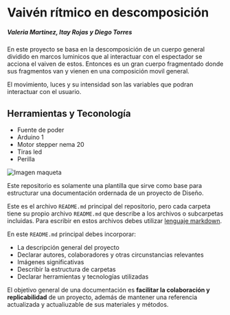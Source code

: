 # Vaivén rítmico en descomposición
##### Valeria Martinez, Itay Rojas y Diego Torres

En este proyecto se basa en la descomposición de un cuerpo general dividido en marcos luminicos que al interactuar con el espectador se acciona el vaiven de estos. Entonces es un gran cuerpo fragmentado donde sus fragmentos van y vienen en una composición movil general.

El movimiento, luces y su intensidad son las variables que podran interactuar con el usuario.

## Herramientas y Teconología
- Fuente de poder
- Arduino 1
- Motor stepper nema 20
- Tiras led
- Perilla


![Imagen maqueta](https://wiki.ead.pucv.cl/images/9/9c/M3dixentrega3DiVaI_%283%29.jpeg)

Este repositorio es solamente una plantilla que sirve como base para estructurar una documentación ordernada de un proyecto de Diseño. 

Este es el archivo `README.md` principal del repositorio, pero cada carpeta tiene su propio archivo `README.md` que describe a los archivos o subcarpetas incluidas. Para escribir en estos archivos debes utilizar [lenguaje markdown](https://docs.github.com/es/get-started/writing-on-github/getting-started-with-writing-and-formatting-on-github/basic-writing-and-formatting-syntax).

En este `README.md` principal debes incorporar:
- La descripción general del proyecto
- Declarar autores, colaboradores y otras circunstancias relevantes
- Imágenes significativas
- Describir la estructura de carpetas
- Declarar herramientas y tecnologías utilizadas

El objetivo general de una documentación es **facilitar la colaboración y replicabilidad** de un proyecto, además de mantener una referencia actualizada y actualiuzable de sus materiales y métodos.
